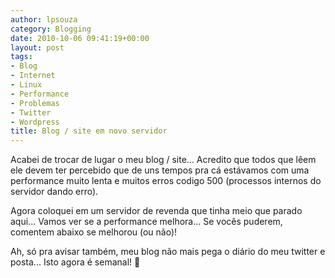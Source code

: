 ```yaml
---
author: lpsouza
category: Blogging
date: 2010-10-06 09:41:19+00:00
layout: post
tags:
- Blog
- Internet
- Linux
- Performance
- Problemas
- Twitter
- Wordpress
title: Blog / site em novo servidor
---
```


Acabei de trocar de lugar o meu blog / site... Acredito que todos que lêem ele devem ter percebido que de uns tempos pra cá estávamos com uma performance muito lenta e muitos erros codigo 500 (processos internos do servidor dando erro).

Agora coloquei em um servidor de revenda que tinha meio que parado aqui... Vamos ver se a performance melhora... Se vocês puderem, comentem abaixo se melhorou (ou não)!

Ah, só pra avisar também, meu blog não mais pega o diário do meu twitter e posta... Isto agora é semanal! 🙂